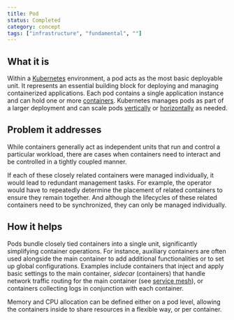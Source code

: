 ```yaml
---
title: Pod
status: Completed
category: concept
tags: ["infrastructure", "fundamental", ""]
---
```


## What it is

Within a [Kubernetes](/kubernetes/) environment, a pod acts as the most basic deployable unit.
It represents an essential building block for deploying and managing containerized applications.
Each pod contains a single application instance and can hold one or more [containers](/container/).
Kubernetes manages pods as part of a larger deployment and can scale pods [vertically](/vertical-scaling/) or [horizontally](/horizontal-scaling/) as needed.

## Problem it addresses

While containers generally act as independent units that run and control a particular workload,
there are cases when containers need to interact and be controlled in a tightly coupled manner.

If each of these closely related containers were managed individually, it would lead to redundant management tasks.
For example, the operator would have to repeatedly determine the placement of related containers to ensure they remain together.
And although the lifecycles of these related containers need to be synchronized, they can only be managed individually.


## How it helps

Pods bundle closely tied containers into a single unit, significantly simplifying container operations.
For instance, auxiliary containers are often used alongside the main container to add additional functionalities or to set up global configurations.
Examples include containers that inject and apply basic settings to the main container,
_sidecar_ (containers) that handle network traffic routing for the main container (see [service mesh](/service-mesh/)),
or containers collecting logs in conjunction with each container.

Memory and CPU allocation can be defined either on a pod level, allowing the containers inside to share resources in a flexible way, or per container.
